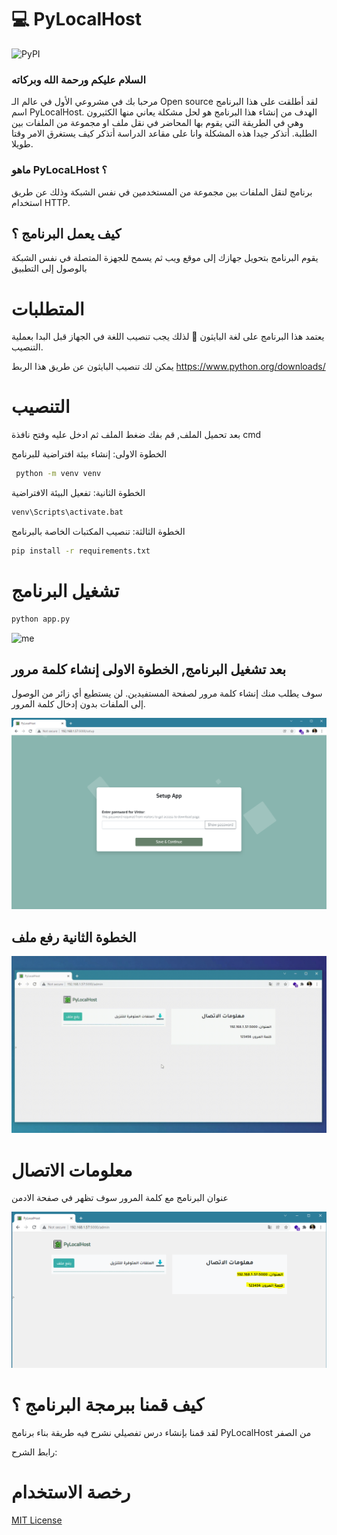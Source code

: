 # 💻 PyLocalHost
![PyPI](https://img.shields.io/pypi/v/flask?label=FLASK)

### السلام عليكم ورحمة الله وبركاته

مرحبا بك في مشروعي الأول في عالم الـ Open source لقد أطلقت على هذا البرنامج اسم PyLocalHost. الهدف من إنشاء هذا البرنامج هو لحل مشكلة يعاني منها الكثيرون وهي في الطريقة التي يقوم بها المحاضر في نقل ملف او مجموعة من الملفات بين الطلبة. أتذكر جيدا هذه المشكلة وانا على مقاعد الدراسة أتذكر كيف يستغرق الامر وقتا طويلا.

### ماهو PyLocaLHost ؟

برنامج لنقل الملفات بين مجموعة من المستخدمين في نفس الشبكة وذلك عن طريق استخدام HTTP.

## كيف يعمل البرنامج ؟ 

يقوم البرنامج بتحويل جهازك إلى موقع ويب ثم يسمح للجهزة المتصلة في نفس الشبكة بالوصول إلى التطبيق


# المتطلبات
يعتمد هذا البرنامج على لغة البايثون 🐍 لذلك يجب تنصيب اللغة في الجهاز قبل البدا بعملية التنصيب.

يمكن لك تنصيب البايثون عن طريق هذا الربط https://www.python.org/downloads/
# التنصيب
بعد تحميل الملف, قم بفك ضغط الملف ثم ادخل عليه وفتح نافذة cmd 

الخطوة الاولى: إنشاء بيئة افتراضية للبرنامج

```bash
 python -m venv venv
```

الخطوة الثانية: تفعيل البيئة الافتراضية

```bash
venv\Scripts\activate.bat 
```

الخطوة الثالثة: تنصيب المكتبات الخاصة بالبرنامج

```bash
pip install -r requirements.txt
```

# تشغيل البرنامج

```bash
python app.py
```

![me](https://github.com/mohammed-aladi/PyLocalHost/blob/master/static/img/pylocalhost.gif)


## بعد تشغيل البرنامج, الخطوة الاولى إنشاء كلمة مرور

سوف يطلب منك إنشاء كلمة مرور لصفحة المستفيدين. لن يستطيع أي زائر من الوصول إلى الملفات بدون إدخال كلمة المرور.

![me](https://github.com/mohammed-aladi/PyLocalHost/blob/master/static/img/1.PNG)


## الخطوة الثانية رفع ملف

![me](https://github.com/mohammed-aladi/PyLocalHost/blob/master/static/img/website.gif)

# معلومات الاتصال

عنوان البرنامج مع كلمة المرور سوف تظهر في صفحة الادمن

![me](https://github.com/mohammed-aladi/PyLocalHost/blob/master/static/img/2.PNG)

# كيف قمنا ببرمجة البرنامج ؟
لقد قمنا بإنشاء درس تفصيلي نشرح فيه طريقة بناء برنامج PyLocalHost من الصفر


رابط الشرح:


# رخصة الاستخدام

[MIT License](LICENSE)
